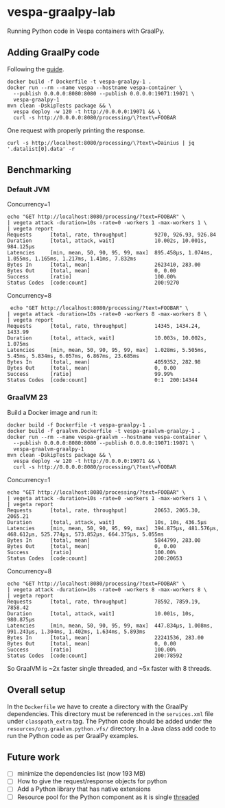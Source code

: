 # vespa-graalpy-lab

Running Python code in Vespa containers with GraalPy.

## Adding GraalPy code

Following the [guide](https://www.graalvm.org/python/#getting-started).

```shell
docker build -f Dockerfile -t vespa-graalpy-1 .
docker run --rm --name vespa --hostname vespa-container \
  --publish 0.0.0.0:8080:8080 --publish 0.0.0.0:19071:19071 \
  vespa-graalpy-1
mvn clean -DskipTests package && \
  vespa deploy -w 120 -t http://0.0.0.0:19071 && \
  curl -s http://0.0.0.0:8080/processing/\?text\=FOOBAR
```

One request with properly printing the response.
```shell
curl -s http://localhost:8080/processing/\?text\=Dainius | jq '.datalist[0].data' -r
```

## Benchmarking

### Default JVM

Concurrency=1
```
echo "GET http://localhost:8080/processing/?text=FOOBAR" \
| vegeta attack -duration=10s -rate=0 -workers 1 -max-workers 1 \
| vegeta report
Requests      [total, rate, throughput]         9270, 926.93, 926.84
Duration      [total, attack, wait]             10.002s, 10.001s, 984.125µs
Latencies     [min, mean, 50, 90, 95, 99, max]  895.458µs, 1.074ms, 1.055ms, 1.165ms, 1.217ms, 1.41ms, 7.832ms
Bytes In      [total, mean]                     2623410, 283.00
Bytes Out     [total, mean]                     0, 0.00
Success       [ratio]                           100.00%
Status Codes  [code:count]                      200:9270
```

Concurrency=8
```
 echo "GET http://localhost:8080/processing/?text=FOOBAR" \
| vegeta attack -duration=10s -rate=0 -workers 8 -max-workers 8 \
| vegeta report
Requests      [total, rate, throughput]         14345, 1434.24, 1433.99
Duration      [total, attack, wait]             10.003s, 10.002s, 1.075ms
Latencies     [min, mean, 50, 90, 95, 99, max]  1.028ms, 5.505ms, 5.45ms, 5.834ms, 6.057ms, 6.867ms, 23.685ms
Bytes In      [total, mean]                     4059352, 282.98
Bytes Out     [total, mean]                     0, 0.00
Success       [ratio]                           99.99%
Status Codes  [code:count]                      0:1  200:14344
```

### GraalVM 23

Build a Docker image and run it:
```shell
docker build -f Dockerfile -t vespa-graalpy-1 .
docker build -f graalvm.Dockerfile -t vespa-graalvm-graalpy-1 .
docker run --rm --name vespa-graalvm --hostname vespa-container \
  --publish 0.0.0.0:8080:8080 --publish 0.0.0.0:19071:19071 \
  vespa-graalvm-graalpy-1
mvn clean -DskipTests package && \
  vespa deploy -w 120 -t http://0.0.0.0:19071 && \
  curl -s http://0.0.0.0:8080/processing/\?text\=FOOBAR
```

Concurrency=1
```
echo "GET http://localhost:8080/processing/?text=FOOBAR" \
| vegeta attack -duration=10s -rate=0 -workers 1 -max-workers 1 \
| vegeta report
Requests      [total, rate, throughput]         20653, 2065.30, 2065.21
Duration      [total, attack, wait]             10s, 10s, 436.5µs
Latencies     [min, mean, 50, 90, 95, 99, max]  394.875µs, 481.576µs, 468.612µs, 525.774µs, 573.852µs, 664.375µs, 5.055ms
Bytes In      [total, mean]                     5844799, 283.00
Bytes Out     [total, mean]                     0, 0.00
Success       [ratio]                           100.00%
Status Codes  [code:count]                      200:20653
```

Concurrency=8
```shell
echo "GET http://localhost:8080/processing/?text=FOOBAR" \
| vegeta attack -duration=10s -rate=0 -workers 8 -max-workers 8 \
| vegeta report
Requests      [total, rate, throughput]         78592, 7859.19, 7858.42
Duration      [total, attack, wait]             10.001s, 10s, 980.875µs
Latencies     [min, mean, 50, 90, 95, 99, max]  447.834µs, 1.008ms, 991.243µs, 1.304ms, 1.402ms, 1.634ms, 5.893ms
Bytes In      [total, mean]                     22241536, 283.00
Bytes Out     [total, mean]                     0, 0.00
Success       [ratio]                           100.00%
Status Codes  [code:count]                      200:78592
```

So GraalVM is ~2x faster single threaded, and ~5x faster with 8 threads.

## Overall setup

In the `Dockerfile` we have to create a directory with the GraalPy dependencies.
This directory must be referenced in the `services.xml` file under `classpath_extra` tag.
The Python code should be added under the `resources/org.graalvm.python.vfs/` directory.
In a Java class add code to run the Python code as per GraalPy examples.

## Future work

- [ ] minimize the dependencies list (now 193 MB)
- [ ] How to give the request/response objects for python
- [ ] Add a Python library that has native extensions
- [ ] Resource pool for the Python component as it is single [threaded](https://github.com/oracle/graalpython/blob/08eaa6f1c4328a77b445792e1e70f98b129fe3d2/docs/contributor/IMPLEMENTATION_DETAILS.md?plain=1#L143)
